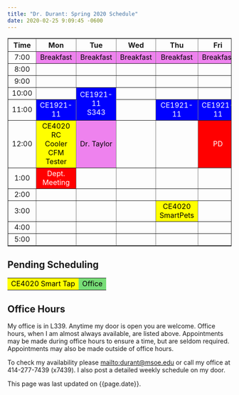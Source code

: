```yaml
---
title: "Dr. Durant: Spring 2020 Schedule"
date: 2020-02-25 9:09:45 -0600
---
```


<style type="text/css">
td		{	text-align: center;				}
td.oh		{	background-color: #77DD77;	color: black;	}
td.am		{	background-color: red;		color: white;	}
td.ce4020	{	background-color: yellow;	color: black;	}
td.ce1921       {       background-color: blue;		color: white;	}
td.lunch	{	background-color: violet;	color: black;	}
</style>

<div align="center">
<table border>
<tr><th>Time</th>	<th>Mon</th>				<th>Tue</th>						<th>Wed</th>				<th>Thu</th>				<th>Fri</th>				</tr>
<tr><td>7:00</td>	<td class="lunch">Breakfast</td>	<td class="lunch">Breakfast</td>			<td class="lunch">Breakfast</td>	<td class="lunch">Breakfast</td>	<td class="lunch">Breakfast</td>	</tr>
<tr><td>8:00</td>	<td>&nbsp;</td>				<td>&nbsp;</td>						<td>&nbsp;</td>				<td>&nbsp;</td>				<td>&nbsp;</td>				</tr>
<tr><td>9:00</td>	<td>&nbsp;</td>				<td>&nbsp;</td>						<td>&nbsp;</td>				<td>&nbsp;</td>				<td>&nbsp;</td>				</tr>
<tr><td>10:00</td>	<td>&nbsp;</td>				<td class="ce1921" rowspan="2">CE1921-11<br/>S343</td>	<td>&nbsp;</td>				<td>&nbsp;</td>				<td>&nbsp;</td>				</tr>
<tr><td>11:00</td>	<td class="ce1921">CE1921-11</td>								<td>&nbsp;</td>				<td class="ce1921">CE1921-11</td>	<td class="ce1921">CE1921-11</td>	</tr>
<tr><td>12:00</td>		<td class="ce4020">CE4020 RC Cooler<br/>CFM Tester</td><td class="lunch">Dr. Taylor</td>			<td>&nbsp;</td>				<td>&nbsp;</td>				<td class="am">PD</td>			</tr>
<tr><td>1:00</td>	<td class="am">Dept. Meeting</td>	<td>&nbsp;</td>						<td>&nbsp;</td>				<td>&nbsp;</td>				<td>&nbsp;</td>				</tr>
<tr><td>2:00</td>	<td>&nbsp;</td>				<td>&nbsp;</td>						<td>&nbsp;</td>				<td>&nbsp;</td>				<td>&nbsp;</td>				</tr>
<tr><td>3:00</td>	<td>&nbsp;</td>				<td>&nbsp;</td>						<td>&nbsp;</td>				<td class="ce4020">CE4020 SmartPets</td><td>&nbsp;</td>				</tr>
<tr><td>4:00</td>	<td>&nbsp;</td>				<td>&nbsp;</td>						<td>&nbsp;</td>				<td>&nbsp;</td>				<td>&nbsp;</td>				</tr>
<tr><td>5:00</td>	<td>&nbsp;</td>				<td>&nbsp;</td>						<td>&nbsp;</td>				<td>&nbsp;</td>				<td>&nbsp;</td>				</tr>
</table>
</div>

## Pending Scheduling
<table><tr>
<td class="ce4020">CE4020 Smart Tap</td>
<td class="oh">Office</td>
</tr></table>

## Office Hours

My office is in L339.
Anytime my door is open you are welcome.
Office hours, when I am almost always available, are listed above.
Appointments may be made during	office hours to	ensure a time, but are seldom required.
Appointments may also be made outside of office hours.

To check my availability please <mailto:durant@msoe.edu> or call my office at 414-277-7439 (x7439).
I also post a detailed weekly schedule on my door.

This page was last updated on {{page.date}}.
